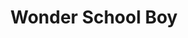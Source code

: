 --- 
title: "Wonder School Boy"
publishdate: "2019-2-5T16:48:46+02:00"
src: "https://365manga.net/manga/wonder-school-boy"
image: "https://data.365manga.net/images/thumbnails/30630-wonder-school-boy.jpg"
description: " Tenji Tsubaki, a high school student, becomes a detective to pay his father�™s debt. He tried very hard to cover his identity but Kirin Tachibana, his classmate, finds out about it. To keep his secret identity safe, Tenji takes her as his assistant."
---